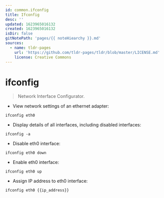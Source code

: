 ```yaml
---
id: common.ifconfig
title: Ifconfig
desc: ''
updated: 1623965016132
created: 1623965016132
isDir: false
gitNotePath: 'pages/{{ noteHiearchy }}.md'
sources:
  - name: tldr-pages
    url: 'https://github.com/tldr-pages/tldr/blob/master/LICENSE.md'
    license: Creative Commons
---
```

# ifconfig

> Network Interface Configurator.

- View network settings of an ethernet adapter:

`ifconfig eth0`

- Display details of all interfaces, including disabled interfaces:

`ifconfig -a`

- Disable eth0 interface:

`ifconfig eth0 down`

- Enable eth0 interface:

`ifconfig eth0 up`

- Assign IP address to eth0 interface:

`ifconfig eth0 {{ip_address}}`

